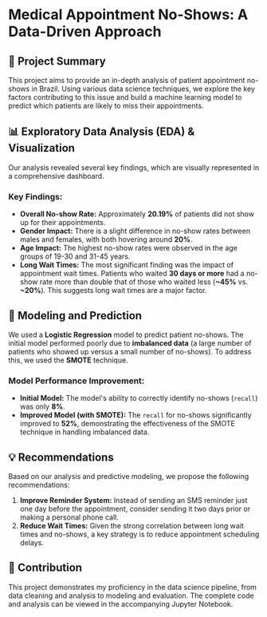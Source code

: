 # Medical Appointment No-Shows: A Data-Driven Approach

## 📝 Project Summary

This project aims to provide an in-depth analysis of patient appointment no-shows in Brazil. Using various data science techniques, we explore the key factors contributing to this issue and build a machine learning model to predict which patients are likely to miss their appointments.

## 📊 Exploratory Data Analysis (EDA) & Visualization

Our analysis revealed several key findings, which are visually represented in a comprehensive dashboard.

### Key Findings:
* **Overall No-show Rate:** Approximately **20.19%** of patients did not show up for their appointments.
* **Gender Impact:** There is a slight difference in no-show rates between males and females, with both hovering around **20%**.
* **Age Impact:** The highest no-show rates were observed in the age groups of 19-30 and 31-45 years.
* **Long Wait Times:** The most significant finding was the impact of appointment wait times. Patients who waited **30 days or more** had a no-show rate more than double that of those who waited less (**~45%** vs. **~20%**). This suggests long wait times are a major factor.

## 🤖 Modeling and Prediction

We used a **Logistic Regression** model to predict patient no-shows. The initial model performed poorly due to **imbalanced data** (a large number of patients who showed up versus a small number of no-shows). To address this, we used the **SMOTE** technique.

### Model Performance Improvement:
* **Initial Model:** The model's ability to correctly identify no-shows (`recall`) was only **8%**.
* **Improved Model (with SMOTE):** The `recall` for no-shows significantly improved to **52%**, demonstrating the effectiveness of the SMOTE technique in handling imbalanced data.

## 💡 Recommendations

Based on our analysis and predictive modeling, we propose the following recommendations:
1.  **Improve Reminder System:** Instead of sending an SMS reminder just one day before the appointment, consider sending it two days prior or making a personal phone call.
2.  **Reduce Wait Times:** Given the strong correlation between long wait times and no-shows, a key strategy is to reduce appointment scheduling delays.

## 🤝 Contribution

This project demonstrates my proficiency in the data science pipeline, from data cleaning and analysis to modeling and evaluation. The complete code and analysis can be viewed in the accompanying Jupyter Notebook.